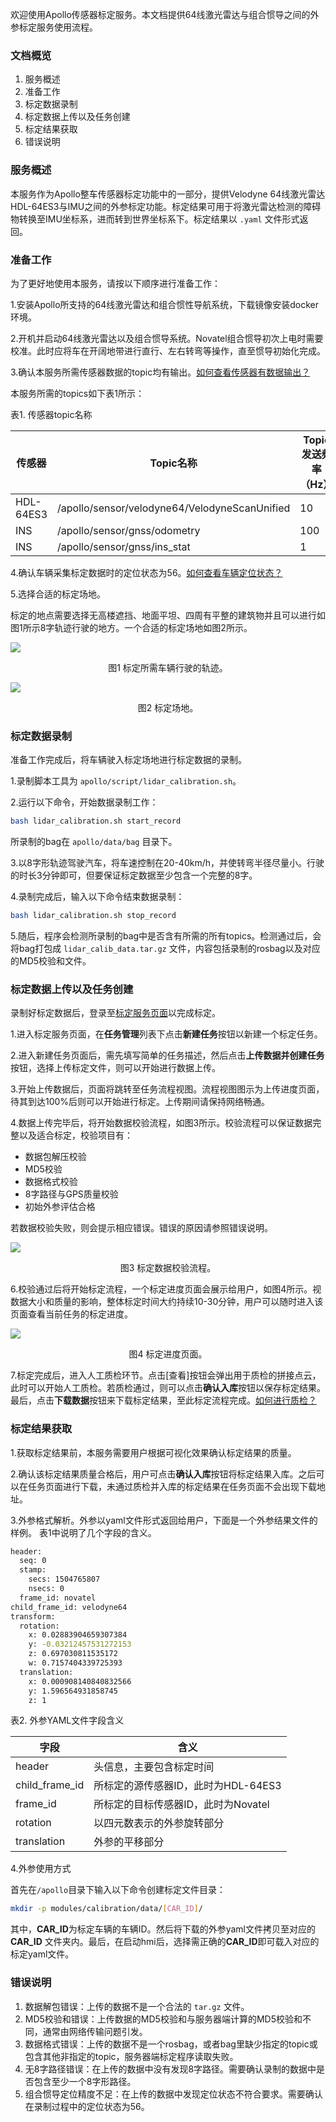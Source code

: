 欢迎使用Apollo传感器标定服务。本文档提供64线激光雷达与组合惯导之间的外参标定服务使用流程。

### 文档概览 

1. 服务概述 
2. 准备工作 
3. 标定数据录制 
4. 标定数据上传以及任务创建 
5. 标定结果获取 
6. 错误说明

### 服务概述

本服务作为Apollo整车传感器标定功能中的一部分，提供Velodyne 64线激光雷达HDL-64ES3与IMU之间的外参标定功能。标定结果可用于将激光雷达检测的障碍物转换至IMU坐标系，进而转到世界坐标系下。标定结果以 `.yaml` 文件形式返回。


### 准备工作 

为了更好地使用本服务，请按以下顺序进行准备工作：
 
1.安装Apollo所支持的64线激光雷达和组合惯性导航系统，下载镜像安装docker环境。

2.开机并启动64线激光雷达以及组合惯导系统。Novatel组合惯导初次上电时需要校准。此时应将车在开阔地带进行直行、左右转弯等操作，直至惯导初始化完成。

3.确认本服务所需传感器数据的topic均有输出。[如何查看传感器有数据输出？](https://github.com/ApolloAuto/apollo/blob/master/docs/quickstart/lidar_calibration/FAQ0_cn.md)

本服务所需的topics如下表1所示： 

表1. 传感器topic名称

传感器 | Topic名称 | Topic发送频率（Hz）
--- | ------- | --- |
HDL-64ES3	| /apollo/sensor/velodyne64/VelodyneScanUnified | 10
INS |	/apollo/sensor/gnss/odometry | 100
INS | /apollo/sensor/gnss/ins_stat	| 1

4.确认车辆采集标定数据时的定位状态为56。[如何查看车辆定位状态？](https://github.com/ApolloAuto/apollo/blob/master/docs/quickstart/lidar_calibration/FAQ1_cn.md)

5.选择合适的标定场地。

标定的地点需要选择无高楼遮挡、地面平坦、四周有平整的建筑物并且可以进行如图1所示8字轨迹行驶的地方。一个合适的标定场地如图2所示。

![](lidar_calibration/images/trajectory.png)
<p align="center">图1 标定所需车辆行驶的轨迹。</p>

![](lidar_calibration/images/field.png)
<p align="center">图2 标定场地。</p>

### 标定数据录制 

准备工作完成后，将车辆驶入标定场地进行标定数据的录制。

1.录制脚本工具为 `apollo/script/lidar_calibration.sh`。

2.运行以下命令，开始数据录制工作：

```bash
bash lidar_calibration.sh start_record
```

所录制的bag在 `apollo/data/bag` 目录下。

3.以8字形轨迹驾驶汽车，将车速控制在20-40km/h，并使转弯半径尽量小。行驶的时长3分钟即可，但要保证标定数据至少包含一个完整的8字。

4.录制完成后，输入以下命令结束数据录制：

```bash
bash lidar_calibration.sh stop_record
```

5.随后，程序会检测所录制的bag中是否含有所需的所有topics。检测通过后，会将bag打包成 `lidar_calib_data.tar.gz` 文件，内容包括录制的rosbag以及对应的MD5校验和文件。

### 标定数据上传以及任务创建 

录制好标定数据后，登录至[标定服务页面](https://console.bce.baidu.com/apollo/calibrator/index/list)以完成标定。

1.进入标定服务页面，在**任务管理**列表下点击**新建任务**按钮以新建一个标定任务。

2.进入新建任务页面后，需先填写简单的任务描述，然后点击**上传数据并创建任务**按钮，选择上传标定文件，则可以开始进行数据上传。

3.开始上传数据后，页面将跳转至任务流程视图。流程视图图示为上传进度页面，待其到达100%后则可以开始进行标定。上传期间请保持网络畅通。

4.数据上传完毕后，将开始数据校验流程，如图3所示。校验流程可以保证数据完整以及适合标定，校验项目有：

* 数据包解压校验
* MD5校验 
* 数据格式校验  
* 8字路径与GPS质量校验 
* 初始外参评估合格
	
若数据校验失败，则会提示相应错误。错误的原因请参照错误说明。

![](lidar_calibration/images/calib_valid_cn.png)
<p align="center">图3 标定数据校验流程。</p>

6.校验通过后将开始标定流程，一个标定进度页面会展示给用户，如图4所示。视数据大小和质量的影响，整体标定时间大约持续10-30分钟，用户可以随时进入该页面查看当前任务的标定进度。

![](lidar_calibration/images/calib_progress_cn.png)
<p align="center">图4 标定进度页面。</p>

7.标定完成后，进入人工质检环节。点击[查看]按钮会弹出用于质检的拼接点云，此时可以开始人工质检。若质检通过，则可以点击**确认入库**按钮以保存标定结果。最后，点击**下载数据**按钮来下载标定结果，至此标定流程完成。[如何进行质检？](https://github.com/ApolloAuto/apollo/blob/master/docs/quickstart/lidar_calibration/FAQ2_cn.md)

### 标定结果获取 

1.获取标定结果前，本服务需要用户根据可视化效果确认标定结果的质量。

2.确认该标定结果质量合格后，用户可点击**确认入库**按钮将标定结果入库。之后可以在任务页面进行下载，未通过质检并入库的标定结果在任务页面不会出现下载地址。

3.外参格式解析。外参以yaml文件形式返回给用户，下面是一个外参结果文件的样例。
表1中说明了几个字段的含义。

```bash
header:
  seq: 0
  stamp:
    secs: 1504765807
    nsecs: 0
  frame_id: novatel
child_frame_id: velodyne64
transform:
  rotation:
    x: 0.02883904659307384
    y: -0.03212457531272153
    z: 0.697030811535172
    w: 0.7157404339725393
  translation:
    x: 0.000908140840832566
    y: 1.596564931858745
    z: 1
```

表2. 外参YAML文件字段含义

字段 | 含义
---- | ----
header	| 头信息，主要包含标定时间
child_frame_id | 所标定的源传感器ID，此时为HDL-64ES3
frame_id | 所标定的目标传感器ID，此时为Novatel
rotation | 以四元数表示的外参旋转部分
translation | 外参的平移部分

4.外参使用方式

首先在`/apollo`目录下输入以下命令创建标定文件目录：

```bash
mkdir -p modules/calibration/data/[CAR_ID]/
```
其中，**CAR\_ID**为标定车辆的车辆ID。然后将下载的外参yaml文件拷贝至对应的**CAR\_ID** 文件夹内。最后，在启动hmi后，选择需正确的**CAR\_ID**即可载入对应的标定yaml文件。

### 错误说明

1. 数据解包错误：上传的数据不是一个合法的 `tar.gz` 文件。
2. MD5校验和错误：上传数据的MD5校验和与服务器端计算的MD5校验和不同，通常由网络传输问题引发。
3. 数据格式错误：上传的数据不是一个rosbag，或者bag里缺少指定的topic或包含其他非指定的topic，服务器端标定程序读取失败。
4. 无8字路径错误：在上传的数据中没有发现8字路径。需要确认录制的数据中是否包含至少一个8字形路径。
5. 组合惯导定位精度不足：在上传的数据中发现定位状态不符合要求。需要确认在录制过程中的定位状态为56。

